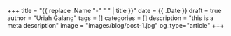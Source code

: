 +++
title = "{{ replace .Name "-" " " | title }}"
date = {{ .Date }}
draft = true
author = "Uriah Galang"
tags = []
categories = []
description = "this is a meta description"
image = "images/blog/post-1.jpg"
og_type="article"
+++
